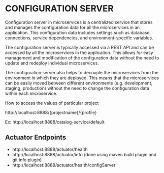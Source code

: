# CONFIGURATION SERVER

Configuration server in microservices is a centralized service that stores and manages the configuration data for all the microservices in an application. This configuration data includes settings such as database connections, service dependencies, and environment-specific variables.

The configuration server is typically accessed via a REST API and can be accessed by all the microservices in the application. This allows for easy management and modification of the configuration data without the need to update and redeploy individual microservices.

The configuration server also helps to decouple the microservices from the environment in which they are deployed. This means that the microservices can be easily moved between different environments (e.g. development, staging, production) without the need to change the configuration data within each microservice.

How to access the values of particular project

http://localhost:8888/{projectname}/{profile}
 
Ex: http://localhost:8888/catalog-service/default

## Actuator Endpoints
 - http://localhost:8888/actuator/health
 - http://localhost:8888/actuator/info (done using maven build plugin and git info plugin)
 - http://localhost:8888/actuator/health/configServer
